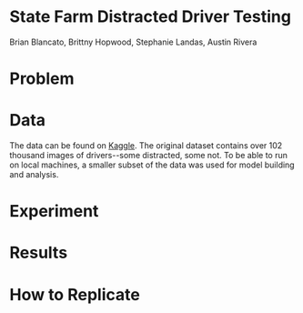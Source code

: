 # State Farm Distracted Driver Testing
Brian Blancato, Brittny Hopwood, Stephanie Landas, Austin Rivera

# Problem

# Data
The data can be found on [Kaggle](https://www.kaggle.com/c/state-farm-distracted-driver-detection/overview). The original dataset contains over 102 thousand images of drivers--some distracted, some not. To be able to run on local machines, a smaller subset of the data was used for model building and analysis.

# Experiment

# Results

# How to Replicate

